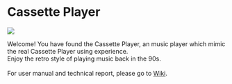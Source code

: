 # Cassette Player
![](https://github.com/UPEI-Android-2018/group-projects-2019-yong-ye-qu/blob/master/presentation/main.png)

Welcome! You have found the Cassette Player, an music player which mimic the real Cassette Player using experience.<br>
Enjoy the retro style of playing music back in the 90s.
<br><br>
For user manual and technical report, please go to [Wiki](https://github.com/yuae3604/cassette-player/wiki).
